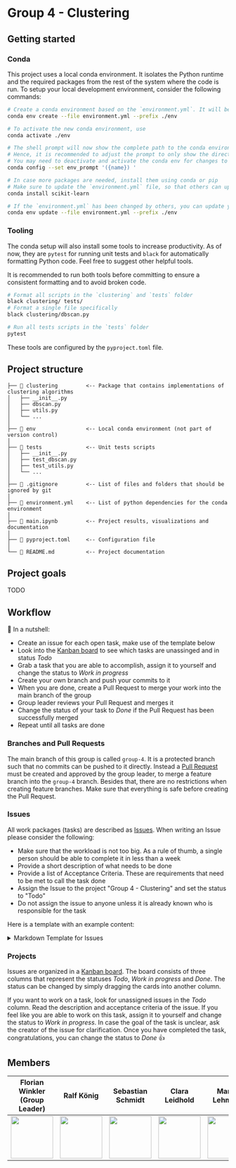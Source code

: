 # Group 4 - Clustering

## Getting started

### Conda

This project uses a local conda environment. It isolates the Python runtime and the required packages from the rest of the system where the code is run. To setup your local development environment, consider the following commands:

``` bash
# Create a conda environment based on the `environment.yml`. It will be stored in a local folder called `env`.
conda env create --file environment.yml --prefix ./env

# To activate the new conda environment, use
conda activate ./env

# The shell prompt will now show the complete path to the conda environment which can be pretty long.
# Hence, it is recommended to adjust the prompt to only show the directory name. This must only be configured once.
# You may need to deactivate and activate the conda env for changes to take effect.
conda config --set env_prompt '({name}) '

# In case more packages are needed, install them using conda or pip
# Make sure to update the `environment.yml` file, so that others can update their conda env
conda install scikit-learn

# If the `environment.yml` has been changed by others, you can update your own env using
conda env update --file environment.yml --prefix ./env
```

### Tooling

The conda setup will also install some tools to increase productivity. As of now, they are `pytest` for running unit tests and `black` for automatically formatting Python code. Feel free to suggest other helpful tools.

It is recommended to run both tools before committing to ensure a consistent formatting and to avoid broken code.

``` bash
# Format all scripts in the `clustering` and `tests` folder
black clustering/ tests/
# Format a single file specifically
black clustering/dbscan.py

# Run all tests scripts in the `tests` folder
pytest
```
These tools are configured by the `pyproject.toml` file.

## Project structure

``` plain
├── 📁 clustering         <-- Package that contains implementations of clustering algorithms
│   ├── __init__.py
│   ├── dbscan.py
│   ├── utils.py
│   └── ...
│
├── 📁 env                <-- Local conda environment (not part of version control)
│
├── 📁 tests              <-- Unit tests scripts
│   ├── __init__.py
│   ├── test_dbscan.py
│   ├── test_utils.py
│   └── ...
│
├── 📃 .gitignore         <-- List of files and folders that should be ignored by git
│
├── 📃 environment.yml    <-- List of python dependencies for the conda environment
│
├── 📃 main.ipynb         <-- Project results, visualizations and documentation
│
├── 📃 pyproject.toml     <-- Configuration file
│
└── 📃 README.md          <-- Project documentation
```

## Project goals

TODO

## Workflow

:chestnut: In a nutshell:

- Create an issue for each open task, make use of the template below
- Look into the [Kanban board](https://github.com/orgs/fmi08icds/projects/4) to see which tasks are unassinged and in status *Todo*
- Grab a task that you are able to accomplish, assign it to yourself and change the status to *Work in progress*
- Create your own branch and push your commits to it
- When you are done, create a Pull Request to merge your work into the main branch of the group
- Group leader reviews your Pull Request and merges it
- Change the status of your task to *Done* if the Pull Request has been successfully merged
- Repeat until all tasks are done

### Branches and Pull Requests

The main branch of this group is called `group-4`. It is a protected branch such that no commits can be pushed to it directly. Instead a [Pull Request](https://github.com/fmi08icds/Groupwork/pulls) must be created and approved by the group leader, to merge a feature branch into the `group-4` branch. Besides that, there are no restrictions when creating feature branches. Make sure that everything is safe before creating the Pull Request.

### Issues

All work packages (tasks) are described as [Issues](https://github.com/fmi08icds/Groupwork/issues). When writing an Issue please consider the following:

- Make sure that the workload is not too big. As a rule of thumb, a single person should be able to complete it in less than a week
- Provide a short description of what needs to be done
- Provide a list of Acceptance Criteria. These are requirements that need to be met to call the task done
- Assign the Issue to the project "Group 4 - Clustering" and set the status to "Todo"
- Do not assign the issue to anyone unless it is already known who is responsible for the task

Here is a template with an example content:

<details>

<summary>Markdown Template for Issues</summary>

``` md
**Description:**

Currently, our dataset mostly contains pictures of cats with dark fur.
I observed that the classification accuracy suffers from this bias.
We should add more samples to the dataset that show cats with different colored fur.

**Acceptance criteria**:

- 1000 samples were added to the dataset
- It was assured that these new samples show cats with bright colored fur
- The new samples are considered when creating the train/test split and executing `train.py`
```

</details>

### Projects

Issues are organized in a [Kanban board](https://github.com/orgs/fmi08icds/projects/4). The board consists of three columns that represent the statuses *Todo*, *Work in progress* and *Done*. The status can be changed by simply dragging the cards into another column.

If you want to work on a task, look for unassigned issues in the *Todo* column. Read the description and acceptance criteria of the issue. If you feel like you are able to work on this task, assign it to yourself and change the status to *Work in progress*. In case the goal of the task is unclear, ask the creator of the issue for clarification. Once you have completed the task, congratulations, you can change the status to *Done* :+1:

## Members

| Florian Winkler<br>(Group Leader) | Ralf König | Sebastian Schmidt | Clara Leidhold | Marcel Lehmann |
|:---------------------------------:|:----------:|:-----------------:|:--------------:|:--------------:|
| <img width="96" src="https://github.com/Fju.png?size=96"> | <img width="96" src="https://github.com/ralf-koenig.png?size=96"> | <img width="96" src="https://github.com/schmiseb.png?size=96"> | <img width="96" src="https://github.com/claraldh.png?size=96"> | <img width="96" src="https://github.com/Lehmsen.png?size=96"> |
